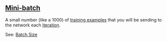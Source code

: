 ## [Mini-batch](#mini-batch)

A small number (like a 1000) of [training examples](#training-example) that you will be sending to the network each [iteration](#iteration).

See: [Batch Size](#batch-size)